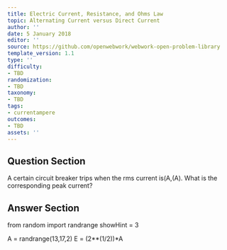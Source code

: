 ```yaml
---
title: Electric Current, Resistance, and Ohms Law
topic: Alternating Current versus Direct Current
author: ''
date: 5 January 2018
editor: ''
source: https://github.com/openwebwork/webwork-open-problem-library
template_version: 1.1
type: ''
difficulty:
- TBD
randomization:
- TBD
taxonomy:
- TBD
tags:
- currentampere
outcomes:
- TBD
assets: ''
---
```


## Question Section 

A certain circuit breaker trips when the rms current is(A,(A). What is the corresponding peak current?



## Answer Section

from random import randrange
showHint = 3


A = randrange(13,17,2)
E = (2**(1/2))*A
